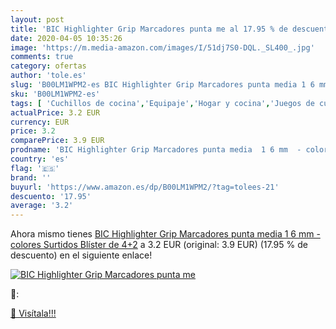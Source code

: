 ```yaml
---
layout: post
title: 'BIC Highlighter Grip Marcadores punta me al 17.95 % de descuento'
date: 2020-04-05 10:35:26
image: 'https://m.media-amazon.com/images/I/51dj7S0-DQL._SL400_.jpg'
comments: true
category: ofertas
author: 'tole.es'
slug: 'B00LM1WPM2-es BIC Highlighter Grip Marcadores punta media 1 6 mm -...'
sku: 'B00LM1WPM2-es'
tags: [ 'Cuchillos de cocina','Equipaje','Hogar y cocina','Juegos de cuchillos de cocina','Mochilas','Mochilas tipo casual','Utensilios de cocina','bic','highlighter', ]
actualPrice: 3.2 EUR
currency: EUR
price: 3.2
comparePrice: 3.9 EUR
prodname: 'BIC Highlighter Grip Marcadores punta media  1 6 mm  - colores Surtidos  Blíster de 4+2'
country: 'es'
flag: '🇪🇸'
brand: ''
buyurl: 'https://www.amazon.es/dp/B00LM1WPM2/?tag=tolees-21'
descuento: '17.95'
average: '3.2'
---
```


Ahora mismo tienes [BIC Highlighter Grip Marcadores punta media  1 6 mm  - colores Surtidos  Blíster de 4+2](https://www.amazon.es/dp/B00LM1WPM2/?tag=tolees-21) a 3.2 EUR (original: 3.9 EUR) (17.95 %  de descuento) en el siguiente enlace!

[![BIC Highlighter Grip Marcadores punta me](https://m.media-amazon.com/images/I/51dj7S0-DQL._SL400_.jpg)](https://www.amazon.es/dp/B00LM1WPM2/?tag=tolees-21)

🔎:


[🛒 Visítala!!!](https://www.amazon.es/dp/B00LM1WPM2/?tag=tolees-21)
